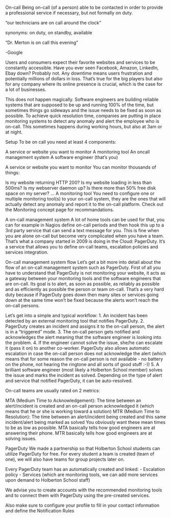 On-call
Being on-call
(of a person) able to be contacted in order to provide a professional service if necessary, but not formally on duty.

“our technicians are on call around the clock”

synonyms: on duty, on standby, available

“Dr. Merton is on call this evening”

-Google

Users and consumers expect their favorite websites and services to be constantly accessible. Have you ever seen Facebook, Amazon, LinkedIn, Ebay down? Probably not. Any downtime means users frustration and potentially millions of dollars in loss. That’s true for the big players but also for any company where its online presence is crucial, which is the case for a lot of businesses.

This does not happen magically. Software engineers are building reliable systems that are supposed to be up and running 100% of the time, but sometimes things go sideways and the issue needs to be fixed as soon as possible. To achieve quick resolution time, companies are putting in place monitoring systems to detect any anomaly and alert the employee who is on-call. This sometimes happens during working hours, but also at 3am or at night.

Setup
To be on call you need at least 4 components:

A service or website you want to monitor
A monitoring tool
An oncall management system
A software engineer (that’s you)


A service or website you want to monitor
You can monitor thousands of things:

Is my website returning HTTP 200?
Is my website loading in less than 500ms?
Is my webserver daemon up?
Is there more than 50% free disk space on my server?
…
A monitoring tool
You need to configure one or multiple monitoring tool(s) to your on-call system, they are the ones that will actually detect any anomaly and report it to the on-call platform. Check out the Monitoring concept page for recommandations.

A on-call management system
A lot of home tools can be used for that, you can for example in Nagios define on-call periods and then hook this up to a 3rd party service that can send a text message for you. This is fine when you are alone on-call but become very complicated when you have a team. That’s what a company started in 2009 is doing in the Cloud: PagerDuty. It’s a service that allows you to define on-call teams, escalation policies and services integration.

On-call management system flow
Let’s get a bit more into detail about the flow of an on-call management system such as PagerDuty. First of all you have to understand that PagerDuty is not monitoring your website, it acts as a gateway between your monitoring tools and the software engineers that are on-call. Its goal is to alert, as soon as possible, as reliably as possible and as efficiently as possible the person or team on-call. That’s a very hard duty because if PagerDuty goes down then many sites or services going down at the same time won’t be fixed because the alerts won’t reach the on-call persons.

Let’s get into a simple and typical workflow: 1. An incident has been detected by an external monitoring tool that notifies PagerDuty. 2. PagerDuty creates an incident and assigns it to the on-call person, the alert is in a “triggered” mode. 3. The on-call person gets notified and acknowledges the alert meaning that the software engineer is looking into the problem. 4. If the engineer cannot solve the issue, she/he can escalate it (pass it on) to another co-worker. PagerDuty also allows automatic escalation in case the on-call person does not acknowledge the alert (which means that for some reason the on-call person is not available - no battery on the phone, not hearing the ringtone and all sorts of good stuff :-)) 5. A brilliant software engineer (most likely a Holberton School member) solves the issue and marks the incident as solved. Depending on the type of alert and service that notified PagerDuty, it can be auto-resolved.

On-call teams are usually rated on 2 metrics:

MTA (Medium Time to Acknowledgement): The time between an alert/incident is created and an on-call person acknowledged it (which means that he or she is working toward a solution)
MTR (Medium Time to Resolution): The time between an alert/incident being created and this same incident/alert being marked as solved
You obviously want these mean times to be as low as possible. MTA basically tells how good engineers are at answering their phone. MTR basically tells how good engineers are at solving issues.



PagerDuty
We made a partnership so that Holberton School students can utilize PagerDuty for free. For every student a team is created (team of one), we will also have teams for group projects later on.

Every PagerDuty team has an automatically created and linked: - Escalation policy - Services (which are monitoring tools, we can add more services upon demand to Holberton School staff)

We advise you to create accounts with the recommended monitoring tools and to connect them with PagerDuty using the pre-created services.

Also make sure to configure your profile to fill in your contact information and define the Notification Rules


